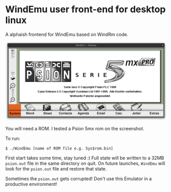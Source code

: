 # WindEmu user front-end for desktop linux

A alphaish frontend for WindEmu based on WindRm code.

![](imgs/screenshot_2022-03.png)

You will need a ROM. I tested a Psion 5mx rom on the screenshot.

To run:
```
$ ./WindEmu [name of ROM file e.g. Sys$rom.bin] 
```

First start takes some time, stay tuned :)
Full state will be written to a 32MB `psion.out` file in the same directory on quit. On future launches, `WindEmu` will look for the `psion.out` file and restore that state.

Sometimes the `psion.out` gets corrupted! Don't use this Emulator in a productive environment!